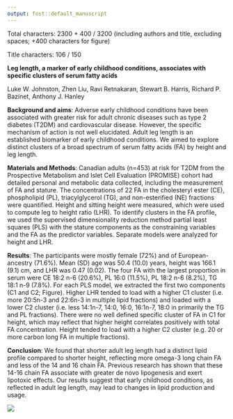 ```yaml
---
output: fost::default_manuscript
---
```




Total characters: 2300 + 400 / 3200 (including authors and title, excluding spaces; +400
characters for figure)

Title characters: 106 / 150

**Leg length, a marker of early childhood conditions, associates with specific clusters of serum fatty acids**

Luke W. Johnston, Zhen Liu, Ravi Retnakaran, Stewart B. Harris, 
Richard P. Bazinet, Anthony J. Hanley

**Background and aims**: 
Adverse early childhood conditions have been associated with greater risk for
adult chronic diseases such as type 2 diabetes (T2DM) and cardiovascular disease.
However, the specific mechanism of action is not well elucidated. Adult leg
length is an established biomarker of early childhood conditions. We aimed to
explore distinct clusters of a broad spectrum of serum fatty acids (FA) by
height and leg length.

**Materials and Methods**: 
Canadian adults (n=453) at risk for T2DM from the Prospective Metabolism and
Islet Cell Evaluation (PROMISE) cohort had detailed personal and metabolic
data collected, including the measurement of FA and stature.
The concentrations of 22 FA in the cholesteryl ester (CE), phospholipid
(PL), triacylglycerol (TG), and non-esterified (NE) fractions were quantified.
Height and sitting height were measured, which were used to compute leg to
height ratio (LHR). To identify clusters in the FA profile, we used the supervised
dimensionality reduction method partial least squares (PLS) with the stature
components as the constraining variables and the FA as the predictor variables.
Separate models were analyzed for height and LHR.





**Results**:
The participants were mostly female (72%) and of European-ancestry 
(71.6%). Mean (SD) age was 50.4 (10.0) years, height was 166.1 (9.1) cm, and LHR was
0.47 (0.02). The four FA with the largest proportion in serum were CE 18:2 n-6 (20.6%), PL 16:0 (11.5%), PL 18:2 n-6 (8.2%), TG 18:1 n-9 (7.8%).
For each PLS model, we extracted the first two components (C1 and C2; Figure).
Higher LHR tended to load with a higher C1 cluster (i.e. more 20:5n-3 and 22:6n-3 in
multiple lipid fractions) and loaded with a lower C2 cluster (i.e. less 14:1n-7,
14:0, 16:0, 16:1n-7, 18:0 in primarily the TG and PL fractions). There were no
well defined specific cluster of FA in C1 for height, which may reflect that higher
height correlates positively with total FA concentration. Height tended to load
with a higher C2 cluster (e.g. 20 or more carbon long FA in multiple fractions).

**Conclusion**:
We found that shorter adult leg length had a distinct lipid profile compared to
shorter height, reflecting more omega-3 long chain FA and less of the 14 and 16
chain FA. Previous research has shown that these 14-16 chain FA associate with
greater de novo lipogenesis and exert lipotoxic effects. Our results suggest
that early childhood conditions, as reflected in adult leg length, may lead to
changes in lipid production and usage.

![](abstract_files/figure-docx/fig_loadings-1.jpeg)<!-- -->

